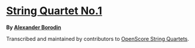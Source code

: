 # [String Quartet No.1][set]

__By [Alexander Borodin][composer]__

[set]: https://musescore.com/openscore-string-quartets/sets/5108581
[composer]: https://musescore.com/openscore-string-quartets/sets?order=title&text=Borodin,+Alexander

Transcribed and maintained by contributors to [OpenScore String Quartets].

[OpenScore String Quartets]: https://musescore.com/openscore-string-quartets
